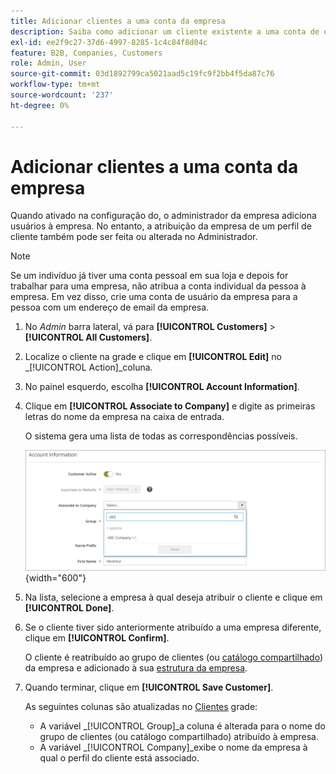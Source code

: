 ```yaml
---
title: Adicionar clientes a uma conta da empresa
description: Saiba como adicionar um cliente existente a uma conta de empresa.
exl-id: ee2f9c27-37d6-4997-8285-1c4c84f8d04c
feature: B2B, Companies, Customers
role: Admin, User
source-git-commit: 03d1892799ca5021aad5c19fc9f2bb4f5da87c76
workflow-type: tm+mt
source-wordcount: '237'
ht-degree: 0%

---
```


# Adicionar clientes a uma conta da empresa

Quando ativado na configuração do, o administrador da empresa adiciona usuários à empresa. No entanto, a atribuição da empresa de um perfil de cliente também pode ser feita ou alterada no Administrador.

>[!NOTE]
>
>Se um indivíduo já tiver uma conta pessoal em sua loja e depois for trabalhar para uma empresa, não atribua a conta individual da pessoa à empresa. Em vez disso, crie uma conta de usuário da empresa para a pessoa com um endereço de email da empresa.

1. No _Admin_ barra lateral, vá para **[!UICONTROL Customers]** > **[!UICONTROL All Customers]**.

1. Localize o cliente na grade e clique em **[!UICONTROL Edit]** no _[!UICONTROL Action]_coluna.

1. No painel esquerdo, escolha **[!UICONTROL Account Information]**.

1. Clique em **[!UICONTROL Associate to Company]** e digite as primeiras letras do nome da empresa na caixa de entrada.

   O sistema gera uma lista de todas as correspondências possíveis.

   ![Associar à Empresa](./assets/company-assign-customer-account.png){width="600"}

1. Na lista, selecione a empresa à qual deseja atribuir o cliente e clique em **[!UICONTROL Done]**.

1. Se o cliente tiver sido anteriormente atribuído a uma empresa diferente, clique em **[!UICONTROL Confirm]**.

   O cliente é reatribuído ao grupo de clientes (ou [catálogo compartilhado](catalog-shared.md)) da empresa e adicionado à sua [estrutura da empresa](account-company-structure.md).

1. Quando terminar, clique em **[!UICONTROL Save Customer]**.

   As seguintes colunas são atualizadas no [Clientes](../customers/customers-all.md) grade:

   - A variável _[!UICONTROL Group]_a coluna é alterada para o nome do grupo de clientes (ou catálogo compartilhado) atribuído à empresa.
   - A variável _[!UICONTROL Company]_exibe o nome da empresa à qual o perfil do cliente está associado.
